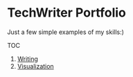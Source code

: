 # TechWriter Portfolio

Just a few simple examples of my skills:)

TOC

1. [Writing](./Writing.md)
2. [Visualization](./Visualization.md)
